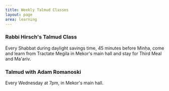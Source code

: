 ```yaml
---
title: Weekly Talmud Classes
layout: page
area: learning
---
```


### Rabbi Hirsch's Talmud Class

Every Shabbat during daylight savings time, 45 minutes before Minḥa, come and learn from Tractate Megila in Mekor's main hall and stay for Third Meal and Ma'ariv.

### Talmud with Adam Romanoski

Every Wednesday at 7pm, in Mekor's main hall.